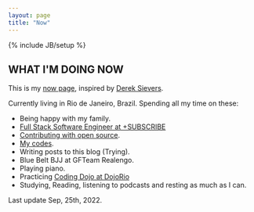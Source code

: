 ```yaml
---
layout: page
title: "Now"
---
```

{% include JB/setup %}

## WHAT I'M DOING NOW

This is my [now page][now], inspired by [Derek Sievers][derek].

Currently living in Rio de Janeiro, Brazil. Spending all my time on these:

* Being happy with my family.
* [Full Stack Software Engineer at +SUBSCRIBE][subscribe]
* [Contributing with open source][contributions].
* [My codes][github].
* Writing posts to this blog (Trying).
* Blue Belt BJJ at GFTeam Realengo.
* Playing piano.
* Practicing [Coding Dojo at DojoRio][dojorio]
* Studying, Reading, listening to podcasts and resting as much as I can.

Last update Sep, 25th, 2022.

[now]: http://nownownow.com/about
[derek]: https://sivers.org/now
[contributions]: https://github.com/search?p=1&q=is%3Apr+is%3Amerged+author%3Atinogomes&type=Issues
[github]: https://github.com/tinogomes
[dojorio]: https://youtube.com/dojorio
[subscribe]: https://subscribeplatform.com/
